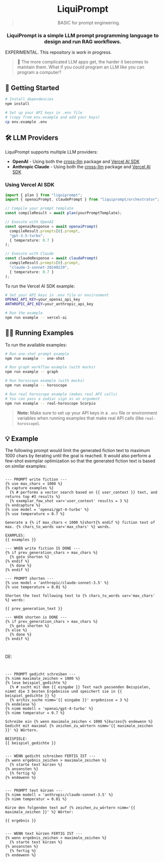<span align="center">

  # LiquiPrompt

  > BASIC for prompt engineering.

  ### LiquiPrompt is a simple LLM prompt programming language to design and run RAG workflows.

</span>

EXPERIMENTAL. This repository is work in progress.

> 🔬 The more complicated LLM apps get, the harder it becomes to maintain them. What if you could program an LLM like you can program a computer?

## 🚀 Getting Started

```bash
# Install dependencies
npm install

# Set up your API keys in .env file 
# (copy from env.example and add your keys)
cp env.example .env
```

## 🛠️ LLM Providers

LiquiPrompt supports multiple LLM providers:

* **OpenAI** - Using both the [cross-llm](https://www.npmjs.com/package/cross-llm) package and [Vercel AI SDK](https://www.npmjs.com/package/ai)
* **Anthropic Claude** - Using both the [cross-llm](https://www.npmjs.com/package/cross-llm) package and [Vercel AI SDK](https://www.npmjs.com/package/ai)

### Using Vercel AI SDK

```typescript
import { plan } from "liquiprompt";
import { openaiPrompt, claudePrompt } from "liquiprompt/orchestrator";

// Compile your prompt template
const compileResult = await plan(yourPromptTemplate);

// Execute with OpenAI
const openaiResponse = await openaiPrompt(
  compileResult.prompts[0].prompt,
  "gpt-3.5-turbo",
  { temperature: 0.7 }
);

// Execute with Claude
const claudeResponse = await claudePrompt(
  compileResult.prompts[0].prompt,
  "claude-3-sonnet-20240229",
  { temperature: 0.7 }
);
```

To run the Vercel AI SDK example:

```bash
# Set your API keys in .env file or environment
OPENAI_API_KEY=your_openai_api_key
ANTHROPIC_API_KEY=your_anthropic_api_key

# Run the example
npm run example -- vercel-ai
```

## 🏃‍♂️ Running Examples

To run the available examples:

```bash
# Run one-shot prompt example
npm run example -- one-shot

# Run graph workflow example (with mocks)
npm run example -- graph

# Run horoscope example (with mocks)
npm run example -- horoscope

# Run real horoscope example (makes real API calls)
# You can pass a zodiac sign as an argument
npm run example -- real-horoscope Scorpio
```

> **Note:** Make sure to set up your API keys in a `.env` file or environment variables when running examples that make real API calls (like `real-horoscope`).

## 💡 Example

The following prompt would limit the generated fiction text to maximum 1000 chars by iterating until the goal is reached.
It would also perform a few-shot exemplar optimization so that the generated fiction text is based on similar examples:

```liquid

--- PROMPT write fiction ---
{% use max_chars = 1000 %}
{% capture examples %}
  {% # performs a vector search based on {{ user_context }} text, and returns top #3 results %}
  {% exemplar_few_shot var='user_context' results = 3 %}
{% endcapture %}
{% use model = 'openai/gpt-4-turbo' %}
{% use temperature = 0.7 %}

Generate a {% if max_chars < 1000 %}short{% endif %} fiction text of max. {% chars_to_words var='max_chars' %} words.

EXAMPLES: 
{{ examples }}

--- WHEN write fiction IS DONE ---
{% if prev_generation_chars > max_chars %}
  {% goto shorten %}
{% endif %}
  {% done %}
{% endif %}

--- PROMPT shorten ---
{% use model = 'anthropic/claude-sonnet-3.5' %}
{% use temperature = 0.01 %}

Shorten the text following text to {% chars_to_words var='max_chars' %} words:

{{ prev_generation_text }}

--- WHEN shorten is DONE ---
{% if prev_generation_chars > max_chars %}
  {% goto shorten %}
{% else %}
  {% done %}
{% endif %}



```


DE:
```liquid


--- PROMPT gedicht schreiben ---
{% nimm maximale_zeichen = 1000 %}
{% lese beispiel_gedichte %}
  {% # sucht mit dem {{ eingabe }} Text nach passenden Beispielen, nimmt die 3 besten Ergebnisse und speichert sie in {{ beispiel_gedichte }} %}
  {% archiv_suche nimm='{{ eingabe }}' ergebnisse = 3 %}
{% endelese %}
{% nimm modell = 'openai/gpt-4-turbo' %}
{% nimm temperatur = 0.7 %}

Schreibe ein {% wenn maximale_zeichen < 1000 %}kurzes{% endewenn %} Gedicht mit maximal {% zeichen_zu_wörtern nimm='{{ maximale_zeichen }}' %} Wörtern.

BEISPIELE: 
{{ beispiel_gedichte }}


--- WENN gedicht schreiben FERTIG IST ---
{% wenn ergebnis_zeichen > maximale_zeichen %}
  {% starte text kürzen %}
{% ansonsten %}
  {% fertig %}
{% endewenn %}


--- PROMPT text kürzen ---
{% nimm modell = 'anthropic/claude-sonnet-3.5' %}
{% nimm temperatur = 0.01 %}

Kürze den folgenden text auf {% zeichen_zu_wörtern nimm='{{ maximale_zeichen }}' %} Wörter:

{{ ergebnis }}


--- WENN text kürzen FERTIG IST ---
{% wenn ergebnis_zeichen > maximale_zeichen %}
  {% starte text kürzen %}
{% ansonsten %}
  {% fertig %}
{% endewenn %}



```